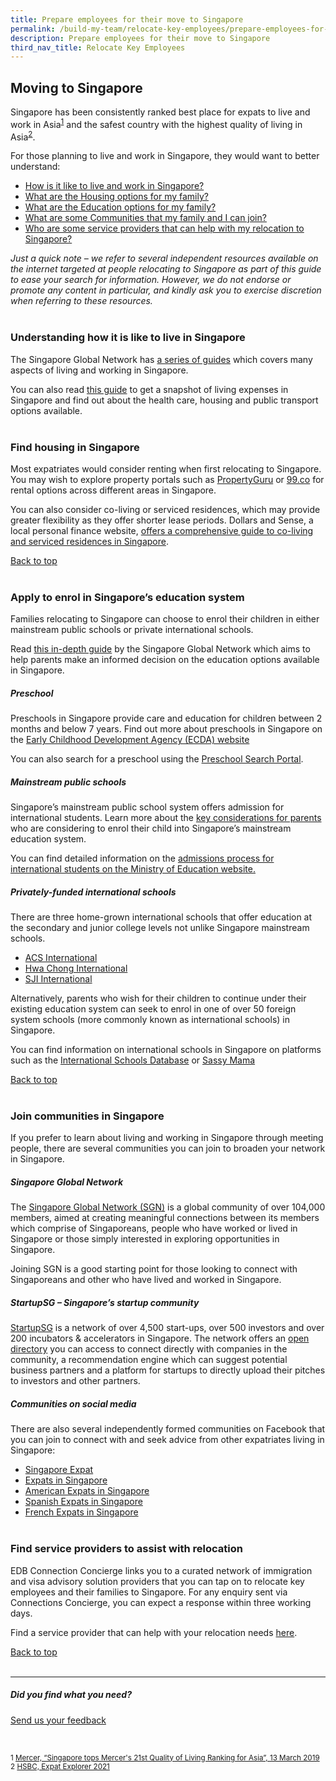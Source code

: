 ```yaml
---
title: Prepare employees for their move to Singapore
permalink: /build-my-team/relocate-key-employees/prepare-employees-for-move-to-sg/
description: Prepare employees for their move to Singapore
third_nav_title: Relocate Key Employees
---
```

## Moving to Singapore


Singapore has been consistently ranked best place for expats to live and work in Asia<sup><a href="#ftn1">1</a></sup> and the safest country with the highest quality of living in Asia<sup><a href="#ftn2">2</a></sup>. 

For those planning to live and work in Singapore, they would want to better understand:
* [How is it like to live and work in Singapore?](#understanding-how-it-is-like-to-live-in-singapore)
* [What are the Housing options for my family?](#find-housing-in-singapore)
* [What are the Education options for my family?](#apply-to-enrol-in-singapores-education-system)
* [What are some Communities that my family and I can join?](#join-communities-in-singapore)
* [Who are some service providers that can help with my relocation to Singapore?](#find-service-providers-to-assist-with-relocation)

_Just a quick note – we refer to several independent resources available on the internet targeted at people relocating to Singapore as part of this guide to ease your search for information. However, we do not endorse or promote any content in particular, and kindly ask you to exercise discretion when referring to these resources._
<br><br>

### Understanding how it is like to live in Singapore

The Singapore Global Network has <a target="_blank" href="https://singaporeglobalnetwork.gov.sg/guides/">a series of guides</a> which covers many aspects of living and working in Singapore.

You can also read <a target="_blank" href="https://www.edb.gov.sg/en/setting-up-in-singapore/business-guides/guide-to-living-in-singapore.html">this guide</a> to get a snapshot of living expenses in Singapore and find out about the health care, housing and public transport options available.<br><br>

### Find housing in Singapore

Most expatriates would consider renting when first relocating to Singapore. You may wish to explore property portals such as <a target="_blank" href="https://www.propertyguru.com.sg/">PropertyGuru</a> or <a target="_blank" href="https://www.99.co/">99.co</a> for rental options across different areas in Singapore.

You can also consider co-living or serviced residences, which may provide greater flexibility as they offer shorter lease periods. Dollars and Sense, a local personal finance website, <a target="_blank" href="https://dollarsandsense.sg/price-guide-co-living-spaces-serviced-apartments/">offers a comprehensive guide to co-living and serviced residences in Singapore</a>.

[Back to top](#moving-to-singapore)<br><br>


### Apply to enrol in Singapore’s education system

Families relocating to Singapore can choose to enrol their children in either mainstream public schools or private international schools.

Read <a target="_blank" href="https://singaporeglobalnetwork.gov.sg/guides/education-in-sg/">this in-depth guide</a> by the Singapore Global Network which aims to help parents make an informed decision on the education options available in Singapore.

##### Preschool

Preschools in Singapore provide care and education for children between 2 months and below 7 years. Find out more about preschools in Singapore on the <a target="_blank" href="https://www.ecda.gov.sg/parents/choosing-a-preschool/choosing-a-preschool-for-your-child">Early Childhood Development Agency (ECDA) website</a>

You can also search for a preschool using the <a target="_blank" href="https://go.gov.sg/ecda-psp">Preschool Search Portal</a>.<br>

##### Mainstream  public schools

Singapore’s mainstream public school system offers admission for international students. Learn more about the <a target="_blank" href="https://www.moe.gov.sg/international-students/studying-in-singapore">key considerations for parents</a> who are considering to enrol their child into Singapore’s mainstream education system.

You can find detailed information on the <a target="_blank" href="https://www.moe.gov.sg/international-students/admission">admissions process for international students on the Ministry of Education website.</a><br>

##### Privately-funded international schools

There are three home-grown international schools that offer education at the secondary and junior college levels not unlike Singapore mainstream schools.

* <a target="_blank" href="https://www.acsinternational.edu.sg/">ACS International </a>
* <a target="_blank" href="http://www.hcis.edu.sg/">Hwa Chong International </a>
* <a target="_blank" href="http://www.sji-international.com.sg/">SJI International </a>

Alternatively, parents who wish for their children to continue under their existing education system can seek to enrol in one of over 50 foreign system schools (more commonly known as international schools) in Singapore.

You can find information on international schools in Singapore on platforms such as the <a target="_blank" href="https://www.international-schools-database.com/in/singapore">International Schools Database</a> or <a target="_blank" href="https://www.sassymamasg.com/schools-guide/">Sassy Mama</a>

[Back to top](#moving-to-singapore)<br><br>

### Join communities in Singapore

If you prefer to learn about living and working in Singapore through meeting people, there are several communities you can join to broaden your network in Singapore.

##### Singapore Global Network

The <a target="_blank" href="https://singaporeglobalnetwork.gov.sg">Singapore Global Network (SGN)</a> is a global community of over 104,000 members, aimed at creating meaningful connections between its members which comprise of Singaporeans, people who have worked or lived in Singapore or those simply interested in exploring opportunities in Singapore.

Joining SGN is a good starting point for those looking to connect with Singaporeans and other who have lived and worked in Singapore.
<br>
##### StartupSG – Singapore’s startup community

<a target="_blank" href="https://www.startupsg.gov.sg/">StartupSG</a> is a network of over 4,500 start-ups, over 500 investors and over 200 incubators &amp; accelerators in Singapore. The network offers an <a target="_blank" href="https://www.startupsg.gov.sg/directory/startups/">open directory</a> you can access to connect directly with companies in the community, a recommendation engine which can suggest potential business partners and a platform for startups to directly upload their pitches to investors and other partners.
<br>
##### Communities on social media

There are also several independently formed communities on Facebook that you can join to connect with and seek advice from other expatriates living in Singapore:

* <a target="_blank" href="https://www.facebook.com/groups/SingaporeExpatscom">Singapore Expat </a>
* <a target="_blank" href="https://www.facebook.com/groups/124648157604640">Expats in Singapore </a>
* <a target="_blank" href="https://www.facebook.com/groups/americansinsingapore">American Expats in Singapore</a>
* <a target="_blank" href="https://www.facebook.com/groups/spanishinsingapore/">Spanish Expats in Singapore </a>
* <a target="_blank" href="https://www.facebook.com/groups/frenchinsingapore/">French Expats in Singapore </a>
<br><br>


### Find service providers to assist with relocation

EDB Connection Concierge links you to a curated network of immigration and visa advisory solution providers that you can tap on to relocate key employees and their families to Singapore. For any enquiry sent via Connections Concierge, you can expect a response within three working days.

Find a service provider that can help with your relocation needs <a target="_blank" href="https://www.edb.gov.sg/connections-concierge/service-providers.html?tab=general-service-providers&amp;servicecategory=recruitment&amp;hrsolutions">here</a>.


	
[Back to top](#moving-to-singapore)<br><br>


<hr>

##### Did you find what you need?
[Send us your feedback](https://form.gov.sg/642693623cb98f001239be0d)

<br>

<sub>1 <a target="_blank" href="https://www.mercer.com.sg/newsroom/2019-quality-of-living-survey.html" id="ftn1">Mercer, “Singapore tops Mercer's 21st Quality of Living Ranking for Asia”, 13 March 2019</a><br>
2 <a target="_blank" href="https://www.expat.hsbc.com/expat-explorer/league-table/" id="ftn2">HSBC, Expat Explorer 2021</a>
	</sub>